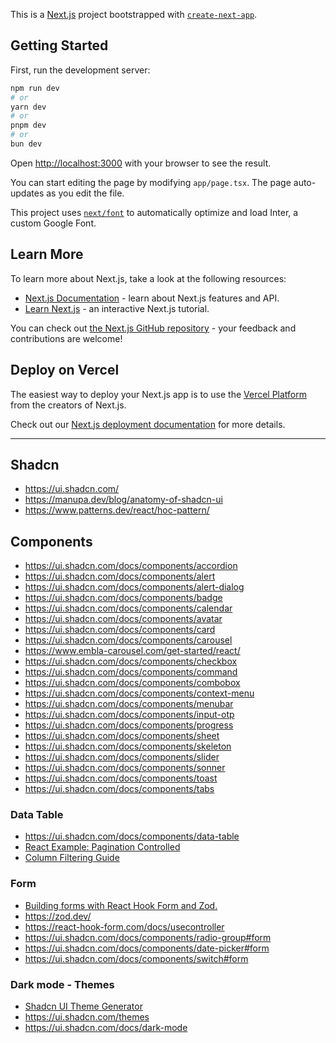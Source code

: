 This is a [Next.js](https://nextjs.org/) project bootstrapped with [`create-next-app`](https://github.com/vercel/next.js/tree/canary/packages/create-next-app).

## Getting Started

First, run the development server:

```bash
npm run dev
# or
yarn dev
# or
pnpm dev
# or
bun dev
```

Open [http://localhost:3000](http://localhost:3000) with your browser to see the result.

You can start editing the page by modifying `app/page.tsx`. The page auto-updates as you edit the file.

This project uses [`next/font`](https://nextjs.org/docs/basic-features/font-optimization) to automatically optimize and load Inter, a custom Google Font.

## Learn More

To learn more about Next.js, take a look at the following resources:

- [Next.js Documentation](https://nextjs.org/docs) - learn about Next.js features and API.
- [Learn Next.js](https://nextjs.org/learn) - an interactive Next.js tutorial.

You can check out [the Next.js GitHub repository](https://github.com/vercel/next.js/) - your feedback and contributions are welcome!

## Deploy on Vercel

The easiest way to deploy your Next.js app is to use the [Vercel Platform](https://vercel.com/new?utm_medium=default-template&filter=next.js&utm_source=create-next-app&utm_campaign=create-next-app-readme) from the creators of Next.js.

Check out our [Next.js deployment documentation](https://nextjs.org/docs/deployment) for more details.

---

## Shadcn

- https://ui.shadcn.com/
- https://manupa.dev/blog/anatomy-of-shadcn-ui
- https://www.patterns.dev/react/hoc-pattern/

## Components

- https://ui.shadcn.com/docs/components/accordion
- https://ui.shadcn.com/docs/components/alert
- https://ui.shadcn.com/docs/components/alert-dialog
- https://ui.shadcn.com/docs/components/badge
- https://ui.shadcn.com/docs/components/calendar
- https://ui.shadcn.com/docs/components/avatar
- https://ui.shadcn.com/docs/components/card
- https://ui.shadcn.com/docs/components/carousel
- https://www.embla-carousel.com/get-started/react/
- https://ui.shadcn.com/docs/components/checkbox
- https://ui.shadcn.com/docs/components/command
- https://ui.shadcn.com/docs/components/combobox
- https://ui.shadcn.com/docs/components/context-menu
- https://ui.shadcn.com/docs/components/menubar
- https://ui.shadcn.com/docs/components/input-otp
- https://ui.shadcn.com/docs/components/progress
- https://ui.shadcn.com/docs/components/sheet
- https://ui.shadcn.com/docs/components/skeleton
- https://ui.shadcn.com/docs/components/slider
- https://ui.shadcn.com/docs/components/sonner
- https://ui.shadcn.com/docs/components/toast
- https://ui.shadcn.com/docs/components/tabs

### Data Table

- https://ui.shadcn.com/docs/components/data-table
- [React Example: Pagination Controlled](https://tanstack.com/table/latest/docs/framework/react/examples/pagination-controlled)
- [Column Filtering Guide](https://tanstack.com/table/latest/docs/guide/column-filtering#filterfns)

### Form

- [Building forms with React Hook Form and Zod.](https://ui.shadcn.com/docs/components/form)
- https://zod.dev/
- https://react-hook-form.com/docs/usecontroller
- https://ui.shadcn.com/docs/components/radio-group#form
- https://ui.shadcn.com/docs/components/date-picker#form
- https://ui.shadcn.com/docs/components/switch#form

### Dark mode - Themes

- [Shadcn UI Theme Generator](https://gradient.page/tools/shadcn-ui-theme-generator)
- https://ui.shadcn.com/themes
- https://ui.shadcn.com/docs/dark-mode